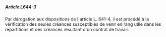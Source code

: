 ##### Article L644-3

Par dérogation aux dispositions de l'article L. 641-4, il est procédé à la vérification des seules créances susceptibles de venir en rang utile dans les répartitions et des créances résultant d'un contrat de travail.

